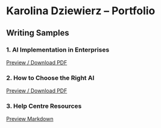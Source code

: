 # Karolina Dziewierz – Portfolio

## Writing Samples

### 1. AI Implementation in Enterprises
[Preview / Download PDF](pdf/The_complexities_of_AI_implementation_in_large_enterprises.pdf)

### 2. How to Choose the Right AI
[Preview / Download PDF](pdf/Long-form_blog_post_How_to_choose_the_right_AI.pdf)

### 3. Help Centre Resources
[Preview Markdown](md/List_of_help_centre_resources.md)
